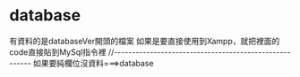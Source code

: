 # database
有資料的是databaseVer開頭的檔案
如果是要直接使用到Xampp，就把裡面的code直接貼到MySql指令裡
//-------------------------------------------------------
如果要純欄位沒資料===>database
